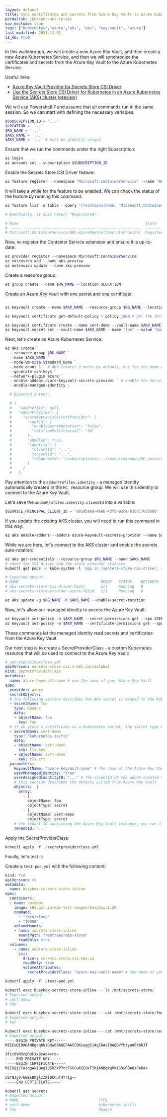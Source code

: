 ```yaml
---
layout: default
title: Sync certificates and secrets from Azure Key Vault to Azure Kubetnetes Service
permalink: /kb/sync-aks-to-akv
nav_exclude: true
tags: ["kubernetes","azure","aks", "akv", "key-vault", "azure"]
last_modified: 2021-11-02
is_kb: true
---
```


In this walkthrough, we will create a new Azure Key Vault, and then create a new Azure Kubernetes Service, and then we will synchronize the certificates and secrets from the Azure Key Vault to the Azure Kubernetes Service.

Useful links:
* [Azure Key Vault Provider for Secrets Store CSI Driver](https://azure.github.io/secrets-store-csi-driver-provider-azure/)
* [Use the Secrets Store CSI Driver for Kubernetes in an Azure Kubernetes Service (AKS) cluster (preview)](https://docs.microsoft.com/en-us/azure/aks/csi-secrets-store-driver)


We will use Powershell 7 and assume that all commands run in the same session. So we can start with defining the necessary variables:

```powershell
$SUBSCRIPTION_ID = '...'
$LOCATION = '...'
$RG_NAME = '...'
$AKS_NAME = '...'
$AKV_NAME = '...' # must be globally unique
```

Ensure that we run the commands under the right Subscription:

```powershell
az login
az account set --subscription $SUBSCRIPTION_ID
```

Enable the Secrets Store CSI Driver feature:

```powershell
az feature register --namespace "Microsoft.ContainerService" --name "AKS-AzureKeyVaultSecretsProvider"
```

It will take a while for the feature to be enabled. We can check the status of the feature by running this command:

```powershell
az feature list -o table --query "[?contains(name, 'Microsoft.ContainerService/AKS-AzureKeyVaultSecretsProvider')].{Name:name,State:properties.state}"

# Eventually, it must return "Registered":

# Name                                                         State
# -----------------------------------------------------------  ----------
# Microsoft.ContainerService/AKS-AzureKeyVaultSecretsProvider  Registered
```

Now, re-register the Container Service extension and ensure it is up-to-date:

```powershell
az provider register --namespace Microsoft.ContainerService
az extension add --name aks-preview
az extension update --name aks-preview
```

Create a resource group:

```powershell
az group create --name $RG_NAME --location $LOCATION
```

Create an Azure Key Vault with one secret and one certificate:

```powershell

az keyvault create --name $AKV_NAME --resource-group $RG_NAME --location $LOCATION

az keyvault certificate get-default-policy > policy.json # get the default policy

az keyvault certificate create --name cert-demo --vault-name $AKV_NAME -p "@policy.json"
az keyvault secret set --vault-name $AKV_NAME --name "foo" --value "bar"
```

Next, let's create an Azure Kubernetes Service:

```powershell
az aks create `
  --resource-group $RG_NAME `
  --name $AKS_NAME `
  --node-vm-size Standard_B8ms `
  --node-count 1 ` # AKS creates 3 nodes by default, but for the demo we need only one
  --generate-ssh-keys `
  --network-plugin azure `
  --enable-addons azure-keyvault-secrets-provider ` # enable the Secrets Store CSI Driver
  --enable-managed-identity ;

  # Expected output:

  # {
  #   "aadProfile": null,
  #   "addonProfiles": {
  #     "azureKeyvaultSecretsProvider": {
  #       "config": {
  #         "enableSecretRotation": "false",
  #         "rotationPollInterval": "2m"
  #       },
  #       "enabled": true,
  #       "identity": {
  #         "clientId": "...",
  #         "objectId": "...",
  #         "resourceId": "/subscriptions/.../resourcegroups/MC_resourse-group-name_region/providers/Microsoft.ManagedIdentity/userAssignedIdentities/azurekeyvaultsecretsprovider-aks-name"
  #       }
  #     }
  #   },
```

Pay attention to the `addonProfiles.identity` - a managed identity automatically created in the `MC_` resource group. We will use this identity to connect to the Azure Key Vault.

Let's save the `addonProfiles.identity.cliendId` into a variable:

```powershell
$SERVICE_PRINCIPAL_CLIENT_ID = 'a819baaa-4aeb-43fc-92ce-b367176d5b88'
```

If you update the existing AKS cluster, you will need to run this command in this way:

```powershell
az aks enable-addons --addons azure-keyvault-secrets-provider --name $AKS_NAME --resource-group $RG_NAME
```

While we are here, let's connect to the AKS cluster and enable the secrets auto-rotation:

```powershell
az aks get-credentials --resource-group $RG_NAME --name $AKS_NAME
# check the CSI driver and the store provider statuses
kubectl get pods -n kube-system -l 'app in (secrets-store-csi-driver, secrets-store-provider-azure)'

# Expected output:
# NAME                                     READY   STATUS    RESTARTS   AGE
# aks-secrets-store-csi-driver-h52sr       3/3     Running   0          0h17m
# aks-secrets-store-provider-azure-7qlgd   1/1     Running   0          0h30m

az aks update -g $RG_NAME -n $AKS_NAME --enable-secret-rotation
```

Now, let's allow our managed identity to access the Azure Key Vault:

```powershell
az keyvault set-policy -n $AKV_NAME --secret-permissions get --spn $SERVICE_PRINCIPAL_CLIENT_ID
az keyvault set-policy -n $AKV_NAME --certificate-permissions get --spn $SERVICE_PRINCIPAL_CLIENT_ID
```

These commands let the managed identity read secrets and certificates from the Azure Key Vault.


Our next step is to create a SecretProviderClass - a custom Kubernetes resource that will be used to connect to the Azure Key Vault:

```yaml
# secretproviderclass.yml
apiVersion: secrets-store.csi.x-k8s.io/v1alpha1
kind: SecretProviderClass
metadata:
  name: azure-keyvault-name # use the name of your Azure Key Vault
spec:
  provider: azure
  secretObjects:
  # The following section describes how AKV secret is mapped to the Kubernetes secret:
  - secretName: foo
    type: Opaque
    data:
    - objectName: foo
      key: foo
  # If we store a certificate as a Kubernetes secret, the secret type must be kubernetes.io/tls
  - secretName: cert-demo
    type: "kubernetes.io/tls"
    data:
    - objectName: cert-demo
      key: tls.key
    - objectName: cert-demo
      key: tls.crt
  parameters:
    keyvaultName: "azure-keyvault-name" # The name of the Azure Key Vault
    useVMManagedIdentity: "true"         
    userAssignedIdentityID: "..." # The clientId of the addon-created managed identity
    # this section describes the objects pulled from Azure Key Vault
    objects:  |
      array:
        - |
          objectName: foo
          objectType: secret
        - |
          objectName: cert-demo
          objectType: secret
    # the tenant ID containing the Azure Key Vault instance, you can find it in Azure Portal
    tenantId: "..." 
```

Apply the SecretProviderClass:

```powershell
kubectl apply -f ./secretproviderclass.yml
```

Finally, let's test it:

Create a `test-pod.yml` with the following content:

```yaml
kind: Pod
apiVersion: v1
metadata:
  name: busybox-secrets-store-inline
spec:
  containers:
  - name: busybox
    image: k8s.gcr.io/e2e-test-images/busybox:1.29
    command:
      - "/bin/sleep"
      - "10000"
    volumeMounts:
    - name: secrets-store-inline
      mountPath: "/mnt/secrets-store"
      readOnly: true
  volumes:
    - name: secrets-store-inline
      csi:
        driver: secrets-store.csi.k8s.io
        readOnly: true
        volumeAttributes:
          secretProviderClass: "azure-key-vault-name" # the name of your key vault
```

```powershell
kubectl apply -f ./test-pod.yml

kubectl exec busybox-secrets-store-inline -- ls /mnt/secrets-store/
# Expected output:
# cert-demo
# foo

kubectl exec busybox-secrets-store-inline -- cat /mnt/secrets-store/foo
# Expected output:
# bar

kubectl exec busybox-secrets-store-inline -- cat /mnt/secrets-store/cert-demo
# Expected output:
-----BEGIN PRIVATE KEY-----
MIIEvQIBADANBgkqhkiG9w0BAQEFAASCBKcwggSjAgEAAoIBAQDVYhtyud6rbRJT
...
3fic6VM3cQR9FJxBxAq4vro=
-----END PRIVATE KEY-----
-----BEGIN CERTIFICATE-----
MIIDQjCCAiqgAwIBAgIQSRZYP7ncTSGCw6IEOxTIhjANBgkqhkiG9w0BAQsFADAe
...
5STNJyO/kEBkBMjlzZKlDkhuf4Tr1g==
-----END CERTIFICATE-----
```

```powershell
kubectl get secrets
# Expected output:
# NAME                                    TYPE                                  DATA   AGE
# cert-demo                               kubernetes.io/tls                     2      9h
# foo                                     Opaque                                1      9h
```
